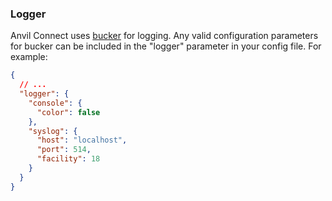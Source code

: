 ### Logger

Anvil Connect uses [bucker](https://github.com/nlf/bucker) for logging. Any
valid configuration parameters for bucker can be included in the "logger"
parameter in your config file. For example:

```json
{
  // ...
  "logger": {
    "console": {
      "color": false
    },
    "syslog": {
      "host": "localhost",
      "port": 514,
      "facility": 18
    }
  }
}
```

